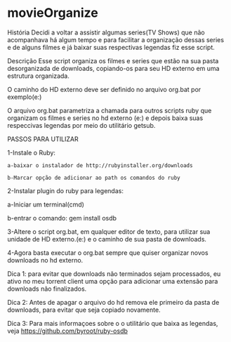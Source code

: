 # movieOrganize

História
Decidi a voltar a assistir algumas series(TV Shows) que não acompanhava há algum tempo e para facilitar a organização dessas series e de alguns filmes e já baixar suas respectivas legendas fiz esse script.

Descrição
Esse script organiza os filmes e series que estão na sua pasta desorganizada de downloads, copiando-os para seu HD externo em uma estrutura organizada.

O caminho do HD externo deve ser definido no arquivo org.bat por exemplo(e:\)

O arquivo org.bat parametriza a chamada para outros scripts ruby que organizam os filmes e series no hd externo (e:\) e depois baixa suas respeccivas legendas por meio do utilitário getsub.

PASSOS PARA UTILIZAR

1-Instale o Ruby:

    a-baixar o instalador de http://rubyinstaller.org/downloads
 
    b-Marcar opção de adicionar ao path os comandos do ruby
 
2-Instalar plugin do ruby para legendas:

   a-Iniciar um terminal(cmd)

   b-entrar o comando: gem install osdb

3-Altere o script org.bat, em qualquer editor de texto, para utilizar sua unidade de HD externo.(e:\) e o caminho de sua pasta de downloads.

4-Agora basta executar o org.bat sempre que quiser organizar novos downloads no hd externo.

Dica 1: para evitar que downloads não terminados sejam processados, eu ativo no meu torrent client uma opção para adicionar uma extensão para downloads não finalizados.

Dica 2: Antes de apagar o arquivo do hd remova ele primeiro da pasta de downloads, para evitar que seja copiado novamente.

Dica 3: Para mais informaçoes sobre o o utilitário que baixa as legendas, veja https://github.com/byroot/ruby-osdb

